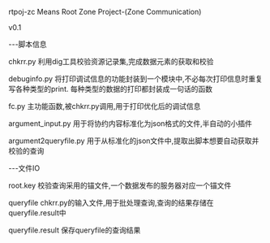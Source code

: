 rtpoj-zc Means Root Zone Project-(Zone Communication)

v0.1

---脚本信息

chkrr.py
利用dig工具校验资源记录集,完成数据元素的获取和校验

debuginfo.py
将打印调试信息的功能封装到一个模块中,不必每次打印信息时重复写各种类型的print.
每种类型的数据的打印都封装成一句话的函数

fc.py
主功能函数,被chkrr.py调用,用于打印优化后的调试信息

argument_input.py
用于将协约内容标准化为json格式的文件,半自动的小插件

argument2queryfile.py
用于从标准化的json文件中,提取出脚本想要自动获取并校验的查询


---文件IO

root.key
校验查询采用的锚文件,一个数据发布的服务器对应一个锚文件

queryfile
chkrr.py的输入文件,用于批处理查询,查询的结果存储在queryfile.result中

queryfile.result
保存queryfile的查询结果







